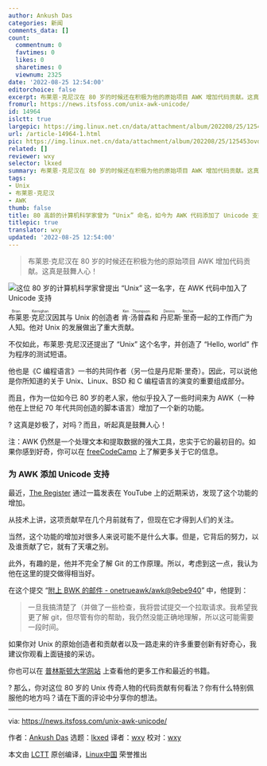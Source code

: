 ```yaml
---
author: Ankush Das
categories: 新闻
comments_data: []
count:
  commentnum: 0
  favtimes: 0
  likes: 0
  sharetimes: 0
  viewnum: 2325
date: '2022-08-25 12:54:00'
editorchoice: false
excerpt: 布莱恩·克尼汉在 80 岁的时候还在积极为他的原始项目 AWK 增加代码贡献。这真是鼓舞人心！
fromurl: https://news.itsfoss.com/unix-awk-unicode/
id: 14964
islctt: true
largepic: https://img.linux.net.cn/data/attachment/album/202208/25/125453ovdfuvuixuo33fvi.jpg
url: /article-14964-1.html
pic: https://img.linux.net.cn/data/attachment/album/202208/25/125453ovdfuvuixuo33fvi.jpg.thumb.jpg
related: []
reviewer: wxy
selector: lkxed
summary: 布莱恩·克尼汉在 80 岁的时候还在积极为他的原始项目 AWK 增加代码贡献。这真是鼓舞人心！
tags:
- Unix
- 布莱恩·克尼汉
- AWK
thumb: false
title: 80 高龄的计算机科学家曾为 “Unix” 命名，如今为 AWK 代码添加了 Unicode 支持
titlepic: true
translator: wxy
updated: '2022-08-25 12:54:00'
---
```



> 
> 布莱恩·克尼汉在 80 岁的时候还在积极为他的原始项目 AWK 增加代码贡献。这真是鼓舞人心！
> 
> 
> 


![这位 80 岁的计算机科学家曾提出 “Unix” 这一名字，在 AWK 代码中加入了 Unicode 支持](/data/attachment/album/202208/25/125453ovdfuvuixuo33fvi.jpg)


<ruby> 布莱恩·克尼汉 <rt>  Brian Kernighan </rt></ruby> 因其与 Unix 的创造者 <ruby> 肯·汤普森 <rt>  Ken Thompson </rt></ruby> 和 <ruby> 丹尼斯·里奇 <rt>  Dennis Ritchie </rt></ruby> 一起的工作而广为人知。他对 Unix 的发展做出了重大贡献。


不仅如此，布莱恩·克尼汉还提出了 “Unix” 这个名字，并创造了 “Hello, world” 作为程序的测试短语。


他也是《C 编程语言》一书的共同作者（另一位是丹尼斯·里奇）。因此，可以说他是你所知道的关于 Unix、Linux、BSD 和 C 编程语言的演变的重要组成部分。


而且，作为一位如今已 80 岁的老人家，他似乎投入了一些时间来为 AWK（一种他在上世纪 70 年代共同创造的脚本语言）增加了一个新的功能。


? 这真是妙极了，对吗？而且，听起真是鼓舞人心！


注：AWK 仍然是一个处理文本和提取数据的强大工具，忠实于它的最初目的。如果你感到好奇，你可以在 [freeCodeCamp](https://www.freecodecamp.org/news/the-linux-awk-command-linux-and-unix-usage-syntax-examples/) 上了解更多关于它的信息。


### 为 AWK 添加 Unicode 支持


最近，[The Register](https://www.theregister.com/2022/08/23/universal_unix_tool_awk_gets/) 通过一篇发表在 YouTube 上的近期采访，发现了这个功能的增加。


从技术上讲，这项贡献早在几个月前就有了，但现在它才得到人们的关注。






当然，这个功能的增加对很多人来说可能不是什么大事。但是，它背后的努力，以及谁贡献了它，就有了天壤之别。


此外，有趣的是，他并不完全了解 Git 的工作原理。所以，考虑到这一点，我认为他在这里的提交做得相当好。


在这个提交 “[附上 BWK 的邮件 - onetrueawk/awk@9ebe940](https://github.com/onetrueawk/awk/commit/9ebe940cf3c652b0e373634d2aa4a00b8395b636)” 中，他提到：



> 
> 一旦我搞清楚了（并做了一些检查，我将尝试提交一个拉取请求。我希望我更了解 git，但尽管有你的帮助，我仍然没能正确地理解，所以这可能需要一段时间。
> 
> 
> 


如果你对 Unix 的原始创造者和贡献者以及一路走来的许多重要创新有好奇心，我建议你观看上面链接的采访。


你也可以在 [普林斯顿大学网站](https://www.cs.princeton.edu/~bwk/) 上查看他的更多工作和最近的书籍。


? 那么，你对这位 80 岁的 Unix 传奇人物的代码贡献有何看法？你有什么特别佩服他的地方吗？请在下面的评论中分享你的想法。




---


via: <https://news.itsfoss.com/unix-awk-unicode/>


作者：[Ankush Das](https://news.itsfoss.com/author/ankush/) 选题：[lkxed](https://github.com/lkxed) 译者：[wxy](https://github.com/wxy) 校对：[wxy](https://github.com/wxy)


本文由 [LCTT](https://github.com/LCTT/TranslateProject) 原创编译，[Linux中国](https://linux.cn/) 荣誉推出